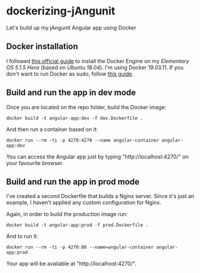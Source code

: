 # dockerizing-jAngunit
Let's build up my jAngunit Angular app using Docker

## Docker installation
I followed [this official guide](https://docs.docker.com/engine/install/ubuntu/#install-using-the-repository) to install the Docker Engine on my _Elementary OS 5.1.5 Hera_ (based on _Ubuntu 18.04_). I'm using Docker 19.03.11. If you don't want to run Docker as sudo, follow [this guide](https://docs.docker.com/engine/install/linux-postinstall/#manage-docker-as-a-non-root-user).

## Build and run the app in dev mode
Once you are located on the repo folder, build the Docker image:
```
docker build -t angular-app:dev -f dev.Dockerfile .
```
And then run a container based on it:
```
docker run --rm -ti -p 4270:4270 --name angular-container angular-app:dev
```
You can access the Angular app just by typing "http://localhost:4270/" on your favourite browser.

## Build and run the app in prod mode
I've created a second Dockerfile that builds a Nginx server. Since it's just an example, I haven't applied any custom configuration for Nginx.

Again, in order to build the production image run:
```
docker build -t angular-app:prod -f prod.Dockerfile .
```
And to run it:
```
docker run --rm -ti -p 4270:80 --name=angular-container angular-app:prod
```
Your app will be available at "http://localhost:4270/".
